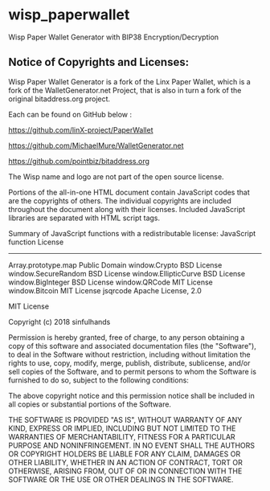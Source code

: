 # wisp_paperwallet

Wisp Paper Wallet Generator with BIP38 Encryption/Decryption

Notice of Copyrights and Licenses:
---------------------------------------

Wisp Paper Wallet Generator is a fork of the Linx Paper Wallet, which 
is a fork of the WalletGenerator.net Project, that 
is also in turn a fork of the original bitaddress.org project.

Each can be found on GitHub below :

https://github.com/linX-project/PaperWallet

https://github.com/MichaelMure/WalletGenerator.net

https://github.com/pointbiz/bitaddress.org

The Wisp name and logo are not part of the open source license.

Portions of the all-in-one HTML document contain JavaScript codes that are the copyrights of others.
The individual copyrights are included throughout the document along with their licenses.
Included JavaScript libraries are separated with HTML script tags.

Summary of JavaScript functions with a redistributable license:
JavaScript function   License
-------------------   --------------
Array.prototype.map   Public Domain
window.Crypto         BSD License
window.SecureRandom   BSD License
window.EllipticCurve  BSD License
window.BigInteger     BSD License
window.QRCode         MIT License
window.Bitcoin        MIT License
jsqrcode              Apache License, 2.0


MIT License

Copyright (c) 2018 sinfulhands

Permission is hereby granted, free of charge, to any person obtaining a copy
of this software and associated documentation files (the "Software"), to deal
in the Software without restriction, including without limitation the rights
to use, copy, modify, merge, publish, distribute, sublicense, and/or sell
copies of the Software, and to permit persons to whom the Software is
furnished to do so, subject to the following conditions:

The above copyright notice and this permission notice shall be included in all
copies or substantial portions of the Software.

THE SOFTWARE IS PROVIDED "AS IS", WITHOUT WARRANTY OF ANY KIND, EXPRESS OR
IMPLIED, INCLUDING BUT NOT LIMITED TO THE WARRANTIES OF MERCHANTABILITY,
FITNESS FOR A PARTICULAR PURPOSE AND NONINFRINGEMENT. IN NO EVENT SHALL THE
AUTHORS OR COPYRIGHT HOLDERS BE LIABLE FOR ANY CLAIM, DAMAGES OR OTHER
LIABILITY, WHETHER IN AN ACTION OF CONTRACT, TORT OR OTHERWISE, ARISING FROM,
OUT OF OR IN CONNECTION WITH THE SOFTWARE OR THE USE OR OTHER DEALINGS IN THE
SOFTWARE.
